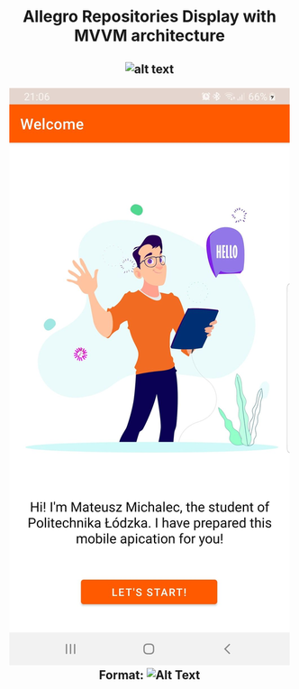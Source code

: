 <h1 align="center">Allegro Repositories Display with MVVM architecture</h1>
<h2 align="center">

![alt text](https://github.com/mmichalec/allegroRecruitmentTask/master/s1.jpg?raw=true)

![GitHub Logo](/images/s1.jpg)
Format: ![Alt Text](url)